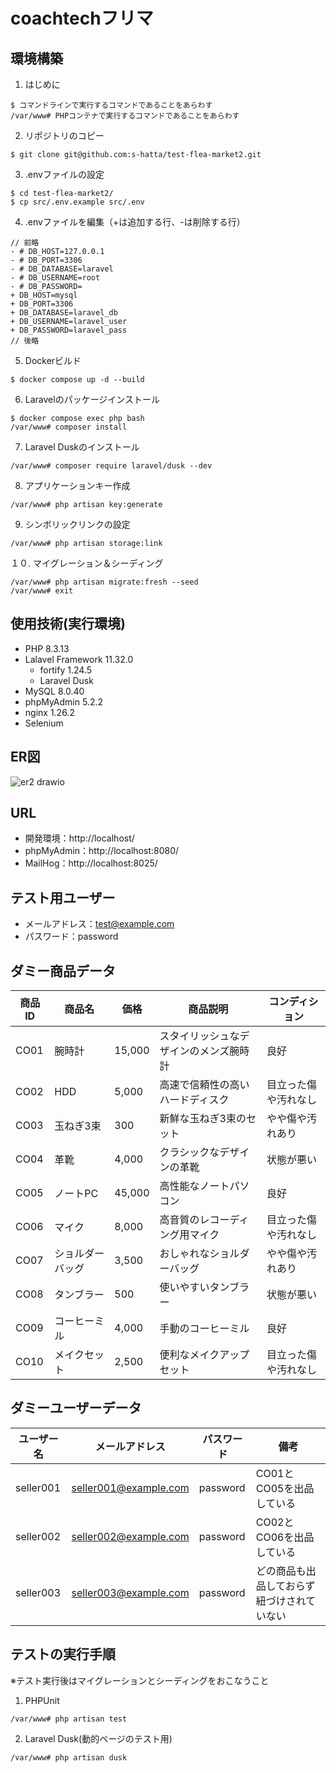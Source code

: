 # coachtechフリマ

## 環境構築

1.  はじめに
```
$ コマンドラインで実行するコマンドであることをあらわす
/var/www# PHPコンテナで実行するコマンドであることをあらわす
```

2.  リポジトリのコピー
```
$ git clone git@github.com:s-hatta/test-flea-market2.git
```

3.  .envファイルの設定
```
$ cd test-flea-market2/
$ cp src/.env.example src/.env
```

4.  .envファイルを編集（+は追加する行、-は削除する行）
```
// 前略
- # DB_HOST=127.0.0.1
- # DB_PORT=3306
- # DB_DATABASE=laravel
- # DB_USERNAME=root
- # DB_PASSWORD=
+ DB_HOST=mysql
+ DB_PORT=3306
+ DB_DATABASE=laravel_db
+ DB_USERNAME=laravel_user
+ DB_PASSWORD=laravel_pass
// 後略
```

5.  Dockerビルド
```
$ docker compose up -d --build
```

6.  Laravelのパッケージインストール
```
$ docker compose exec php bash
/var/www# composer install
```

7.  Laravel Duskのインストール
```
/var/www# composer require laravel/dusk --dev
```

8.  アプリケーションキー作成
```
/var/www# php artisan key:generate
```

9.  シンボリックリンクの設定
```
/var/www# php artisan storage:link
```

１０.  マイグレーション＆シーディング
```
/var/www# php artisan migrate:fresh --seed
/var/www# exit
```

## 使用技術(実行環境)
- PHP 8.3.13
- Lalavel Framework 11.32.0
    - fortify 1.24.5
    - Laravel Dusk
- MySQL 8.0.40
- phpMyAdmin 5.2.2
- nginx 1.26.2
- Selenium

## ER図
![er2 drawio](https://github.com/user-attachments/assets/c4caaa07-9ef8-4cd5-bb7b-3a4e6ce1e195)

## URL
- 開発環境：http://localhost/
- phpMyAdmin：http://localhost:8080/
- MailHog：http://localhost:8025/

## テスト用ユーザー
 - メールアドレス：test@example.com
 - パスワード：password

## ダミー商品データ
|商品ID|商品名|価格|商品説明|コンディション|
|-----|-----|-----|-----|-----|
|CO01|腕時計|15,000|スタイリッシュなデザインのメンズ腕時計|良好|
|CO02|HDD|5,000|高速で信頼性の高いハードディスク|目立った傷や汚れなし|
|CO03|玉ねぎ3束|300|新鮮な玉ねぎ3束のセット|やや傷や汚れあり|
|CO04|革靴|4,000|クラシックなデザインの革靴|状態が悪い|
|CO05|ノートPC|45,000|高性能なノートパソコン|良好|
|CO06|マイク|8,000|高音質のレコーディング用マイク|目立った傷や汚れなし|
|CO07|ショルダーバッグ|3,500|おしゃれなショルダーバッグ|やや傷や汚れあり|
|CO08|タンブラー|500|使いやすいタンブラー|状態が悪い|
|CO09|コーヒーミル|4,000|手動のコーヒーミル|良好|
|CO10|メイクセット|2,500|便利なメイクアップセット|目立った傷や汚れなし|

## ダミーユーザーデータ
|ユーザー名|メールアドレス|パスワード|備考|
|-----|-----|-----|-----|
|seller001|seller001@example.com|password|CO01とCO05を出品している|
|seller002|seller002@example.com|password|CO02とCO06を出品している|
|seller003|seller003@example.com|password|どの商品も出品しておらず紐づけされていない|

## テストの実行手順
※テスト実行後はマイグレーションとシーディングをおこなうこと
1.  PHPUnit  
```
/var/www# php artisan test
```

2. Laravel Dusk(動的ページのテスト用)
```
/var/www# php artisan dusk
```
